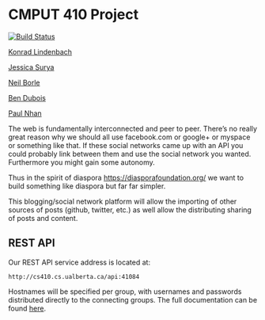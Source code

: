 CMPUT 410 Project
=================

[![Build Status](https://travis-ci.org/CMPUT410W15/cmput410-project.svg?branch=master)](https://travis-ci.org/CMPUT410W15/cmput410-project)

[Konrad Lindenbach](<mailto:klindenb@ualberta.ca>)

[Jessica Surya](<mailto:jsurya@ualberta.ca>)

[Neil Borle](<mailto:nborle@ualberta.ca>)

[Ben Dubois](<mailto:tdubois@ualberta.ca>)

[Paul Nhan](<mailto:pnhan@ualberta.ca>)

The web is fundamentally interconnected and peer to peer. There’s no really great reason why we should all use facebook.com or google+ or myspace or something like that. If these social networks came up with an API you could probably link between them and use the social network you wanted. Furthermore you might gain some autonomy.

Thus in the spirit of diaspora https://diasporafoundation.org/ we want to build something like diaspora but far far simpler.

This blogging/social network platform will allow the importing of other sources of posts (github, twitter, etc.) as well allow the distributing sharing of posts and content.



## REST API

Our REST API service address is located at: 

	http://cs410.cs.ualberta.ca/api:41084
	
Hostnames will be specified per group, with usernames and passwords distributed directly to the connecting groups. 
The full documentation can be found [here](https://github.com/CMPUT410W15/cmput410-project/wiki/API-Documentation).
